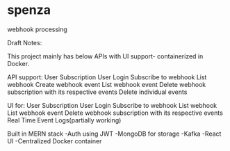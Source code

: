 # spenza
webhook processing

Draft Notes:

This project mainly has below APIs with UI support- containerized in Docker.  

API support:
User Subscription
User Login
Subscribe to webhook
List webhook
Create webhook event
List webhook event
Delete webhook subscription with its respective events
Delete individual events

UI for:
User Subscription
User Login
Subscribe to webhook
List webhook
List webhook event
Delete webhook subscription with its respective events
Real Time Event Logs(partially working)

Built in MERN stack
-Auth using JWT
-MongoDB for storage
-Kafka
-React UI
-Centralized Docker container 




